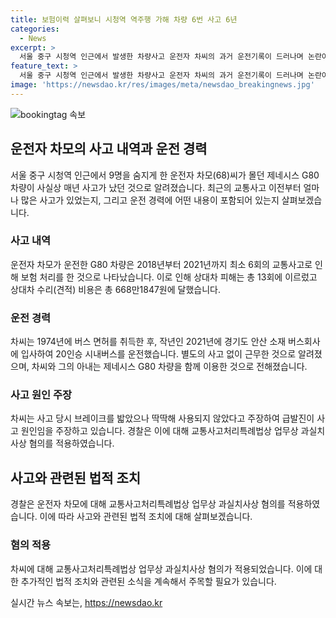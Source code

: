 ```yaml
---
title: 보험이력 살펴보니 시청역 역주행 가해 차량 6번 사고 6년
categories:
  - News
excerpt: >
  서울 중구 시청역 인근에서 발생한 차량사고 운전자 차씨의 과거 운전기록이 드러나며 논란이 불거지고 있다. 2018년부터 2021년까지 6번의 사고와 13건의 상대차 피해, 총 668만1847원의 수리비용이 발생했다는 것으로 확인됐다. 경찰은 차씨에 업무상 과실치사상 혐의를 적용하고 있으며, 차씨는 급발진을 주장하고 있다. 이와 관련한 논란이 불거진 가운데, 이번 사고로 9명이 사망하고 7명이 다쳤다고 전해졌다.
feature_text: >
  서울 중구 시청역 인근에서 발생한 차량사고 운전자 차씨의 과거 운전기록이 드러나며 논란이 불거지고 있다. 2018년부터 2021년까지 6번의 사고와 13건의 상대차 피해, 총 668만1847원의 수리비용이 발생했다는 것으로 확인됐다. 경찰은 차씨에 업무상 과실치사상 혐의를 적용하고 있으며, 차씨는 급발진을 주장하고 있다. 이와 관련한 논란이 불거진 가운데, 이번 사고로 9명이 사망하고 7명이 다쳤다고 전해졌다.
image: 'https://newsdao.kr/res/images/meta/newsdao_breakingnews.jpg'
---
```


<p><img src="https://newsdao.kr/res/images/meta/newsdao_breakingnews.jpg" alt="bookingtag 속보" /></p>

<h2 data-ke-size="size26">운전자 차모의 사고 내역과 운전 경력</h2>

<p data-ke-size="size16">서울 중구 시청역 인근에서 9명을 숨지게 한 운전자 차모(68)씨가 몰던 제네시스 G80 차량이 사실상 매년 사고가 났던 것으로 알려졌습니다. 최근의 교통사고 이전부터 얼마나 많은 사고가 있었는지, 그리고 운전 경력에 어떤 내용이 포함되어 있는지 살펴보겠습니다.</p>

<h3>사고 내역</h3>

<p data-ke-size="size16">운전자 차모가 운전한 G80 차량은 2018년부터 2021년까지 최소 6회의 교통사고로 인해 보험 처리를 한 것으로 나타났습니다. 이로 인해 상대차 피해는 총 13회에 이르렀고 상대차 수리(견적) 비용은 총 668만1847원에 달했습니다.</p>

<h3>운전 경력</h3>

<p data-ke-size="size16">차씨는 1974년에 버스 면허를 취득한 후, 작년인 2021년에 경기도 안산 소재 버스회사에 입사하여 20인승 시내버스를 운전했습니다. 별도의 사고 없이 근무한 것으로 알려졌으며, 차씨와 그의 아내는 제네시스 G80 차량을 함께 이용한 것으로 전해졌습니다.</p>

<h3>사고 원인 주장</h3>

<p data-ke-size="size16">차씨는 사고 당시 브레이크를 밟았으나 딱딱해 사용되지 않았다고 주장하여 급발진이 사고 원인임을 주장하고 있습니다. 경찰은 이에 대해 교통사고처리특례법상 업무상 과실치사상 혐의를 적용하였습니다.</p>

<h2 data-ke-size="size26">사고와 관련된 법적 조치</h2>

<p data-ke-size="size16">경찰은 운전자 차모에 대해 교통사고처리특례법상 업무상 과실치사상 혐의를 적용하였습니다. 이에 따라 사고와 관련된 법적 조치에 대해 살펴보겠습니다.</p>

<h3>혐의 적용</h3>

<p data-ke-size="size16">차씨에 대해 교통사고처리특례법상 업무상 과실치사상 혐의가 적용되었습니다. 이에 대한 추가적인 법적 조치와 관련된 소식을 계속해서 주목할 필요가 있습니다.</p>
실시간 뉴스 속보는, <a href="https://newsdao.kr" rel="dofollow">https://newsdao.kr</a>


